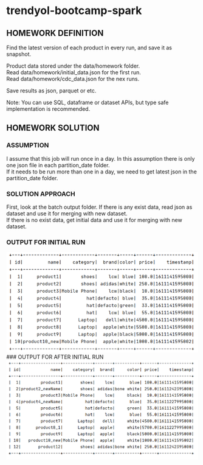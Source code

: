 # trendyol-bootcamp-spark
## HOMEWORK DEFINITION
Find the latest version of each product in every run, and save it as snapshot.  <br/>

Product data stored under the data/homework folder. <br/>
Read data/homework/initial_data.json for the first run. <br/>
Read data/homework/cdc_data.json for the nex runs. <br/>

Save results as json, parquet or etc.

Note: You can use SQL, dataframe or dataset APIs, but type safe implementation is recommended.

## HOMEWORK SOLUTION
### ASSUMPTION
I assume that this job will run once in a day. In this assumption there is only one json file in each partition_date folder. <br/>
If it needs to be run more than one in a day, we need to get latest json in the partition_date folder. <br/>
### SOLUTION APPROACH
First, look at the batch output folder. If there is any exist data, read json as dataset and use it for merging with new dataset. <br/>
If there is no exist data, get initial data and use it for merging with new dataset. <br/>
### OUTPUT FOR INITIAL RUN
<img src="https://github.com/ahmetlekesiz/trendyol-bootcamp-spark/blob/master/homework_output/initial_output.PNG?raw=true" />
### OUTPUT FOR AFTER INITIAL RUN
<img src="https://github.com/ahmetlekesiz/trendyol-bootcamp-spark/blob/master/homework_output/output_after_initial_run.PNG?raw=true" />
